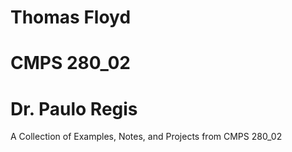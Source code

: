 # Thomas Floyd
# CMPS 280_02
# Dr. Paulo Regis

A Collection of Examples, Notes, and Projects from CMPS 280_02
